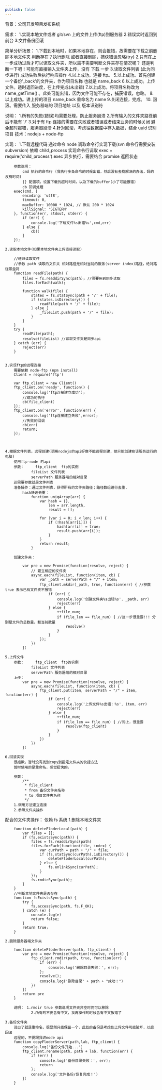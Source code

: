 ```yaml
---
publish: false
---
```


背景：公司开发项目发布系统

需求： 1.实现本地文件或者 git/svn 上的文件上传(ftp)到服务器 2.错误实时返回到前台 3.文件备份回滚

简单分析场景： 1.下载到本地时，如果本地存在，则会报错，故需要在下载之前删除本地文件夹
判断存在？执行删除
或者直接删除，捕获错误忽略(try) 2.只有在上一步成功过后才可以读取文件夹，所以需不需要判断文件夹存在情况呢？
还是判断一下吧！可能有直接输入文件夹上传，没有 下载 一步 3.读取文件列表 (此为同步进行) 成功失败后执行响应操作 4.以上成功。连接 ftp。 5.以上成功。首先创建一个备份'\_back'的文件夹，作为项目名称 也就是 name_back 6.以上成功。上传文件。适时返回进度，在上传完成(未出错) 7.以上成功。将项目名称改为 name_getTime() 。此处可能出错，因为文件可能不存在，捕获错误，忽略。 8.以上成功。讲上传的项目 name_back 重命名为 name 9.关闭连接，完成。 10. 回滚。需要传入 服务器端的 项目地址 以及 版本识别符

说明： 1.所有的失败(错误)均需要处理，防止服务崩溃 2.所有输入的文件夹路径前后不能有 '/' 3.对于有 ftp 连接的需要在失败或者错误或者结束业务的时候关闭 避免超时报错，服务器崩溃 4.针对回滚，考虑往数据库中存入数据，结合 uuid 识别项目
技术：nodejs + node-ftp

实现： 1.下载远程代码
通过命令 node 调取命令行实现下载(svn 命令行需要安装 subversion)
依赖 child_process 实现命令行调取 exec = require('child_process').exec
异步执行，需要结合 promise 返回状态

    	参数说明：
    		cmd 执行的命令行 (我执行多条命令的时候出错，然后没有去找解决的办法，妈的没有时间)
    		{} 配置项。设置下载的超时时间，以及下载的buffer(小了可能报错)
    		cb 回调处理
    	exec(cmd, {
            encoding: 'utf8',
            timeout: 0,
            maxBuffer: 10000 * 1024, // 默认 200 * 1024
            killSignal: 'SIGTERM'
        }, function(err, stdout, stderr) {
            if (err) {
                console.log('下载文件%s出错%s',cmd,err)
            } else {
    			cb()
            }
        });

    2.读取本地文件(如果本地文件夹上传直接读取)

    	//递归读取文件
    	//参数 path 读取的文件夹 相对路径是相对当前的服务(server index)路径，绝对路径带盘符
    	function readFile(path) {
          	files = fs.readdirSync(path); //需要用到同步读取
         	files.forEach(walk);

          	function walk(file) {
            	states = fs.statSync(path + '/' + file);
            	if (states.isDirectory()) {
              		readFile(path + '/' + file);
            	} else {
              		_fileList.push(path + '/' + file);
            	}
          	}
        }
     	try {
        	readFile(path);
       		resolve(fileList) //读取文件夹是同步api
      	} catch (err) {
        	reject(err)
      	}


    3.实现ftp的远程连接
    	需要依赖 node-ftp (npm install)
    	Client = require('ftp')

    	var ftp_client = new Client()
        ftp_client.on('ready', function() {
            console.log('ftp连接建立成功');
            //成功的执行
            cb(file_client)
        });
        ftp_client.on('error', function(err) {
            console.log('ftp连接建立失败',error);
            //失败的回调
            cb(err)
            return;
        });



    4.根据文件列表，远程创建(调用nodejs的api好像不能远程创建，他只能创建在该服务运行的电脑)
    	使用ftp-node 的api
    	参数： 	ftp_client  ftp的实例
    			fileList 文件列表
    			serverPath 服务器端的相对目录
    	还需要参数就是文件列表
    	准备操作：通过文件列表，获得所有的文件夹路径；路径数组进行去重.
    		hash快速去重：
        		function uniqArray(arr) {
    			    var hash = {},
    			      	len = arr.length,
    			     	result = [];

    			    for (var i = 0; i < len; i++) {
    			      	if (!hash[arr[i]]) {
    			        	hash[arr[i]] = true;
    			        	result.push(arr[i]);
    			      	}
    			    }
    			    return result;
    			}

    	创建文件夹：

    		var pre = new Promise(function(resolve, reject) {
              	// 建立相应的文件夹
              	async.each(fileList, function(item, cb) {
                	var _path = serverPath + "/" + item;
                	ftp_client.mkdir(_path, true, function(err) { //参数 true 表示已有文件夹不报错
    	              	if (err) {
    	                	console.log('创建文件夹%s出错%s', _path, err)
    	                	reject(err)
    	             	} else {
    	               		++file_num;
    	                	if (file_len == file_num) { //这一步很重要!!! 分别是文件的总数量，和当前数量
    	                 		resolve()
    	                	}
    	              	}
    	            });
    	        })
            })

    5.上传文件
    	参数： 	ftp_client  ftp的实例
    			fileList 文件列表
    			serverPath 服务器端的相对目录
    	上传：
    		var pre = new Promise(function(resolve, reject) {
              	async.each(fileList, function(item, cb) {
                	ftp_client.put(item, serverPath + "/" + item, function(err) {
                  		if (err) {
                    		console.log('上传文件%s出错：%s', item, err)
                   			reject(err)
                  		} else {
                   		 	++file_num;
                    		if (file_len == file_num) { //同上，很重要
                      			resolve(ftp_client)
                    		}
                  		}
                	})
              	})
            })

    6.回滚实现
    	很抱歉，暂时没有找到copy到指定文件夹的快捷方法
    	暂时使用的是重命名，感觉挺快的。

    	参数：
    		/**
    		 * file_client
             * from 备份文件夹名称
             * to 项目文件夹名称
             */
        1.调用方法建立连接
        2.参照文件夹操作

配合的文件夹操作：
依赖 fs 系统 1.删除本地文件夹

    	function deleteFloderLocal(path) {
        	var files = [];
       		if (fs.existsSync(path)) {
    	        files = fs.readdirSync(path)
    	        files.forEach(function(file, index) {
    	            var curPath = path + "/" + file;
    	            if (fs.statSync(curPath).isDirectory()) {
    	                deleteFloderLocal(curPath);
    	            } else {
    	                fs.unlinkSync(curPath);
    	            }
    	        });
    	        fs.rmdirSync(path);
    	    }
    	}
    	//判断本地文件夹是否存在
    	function fsExistsSync(path) {
    	    try {
    	        fs.accessSync(path, fs.F_OK);
    	    } catch (e) {
    	        console.log(e)
    	        return false;
    	    }
    	    return true;
    	}

    2.删除服务器端文件夹

    	function deleteFloderServer(path, ftp_client) {
    	    var pre = new Promise(function(resolve, reject) {
    	        ftp_client.rmdir(path, true, function(err) {
    	            if (err) {
    	                console.log('删除目录失败：', err);
    	            };
    	            resolve();
    	            console.log('删除目录' + path + "成功！")
    	        })
    	    })
    	    return pre
    	}

    	说明：	1.rmdir true 参数说明文件夹非空时仍可以移除
    			2.所有的不要含有中文，我再操作的时候含有中文报错了

    3.备份文件夹
    	说白了就是重命名，很显然只能保留一个，此处的备份是考虑到上传文件可能破坏，以后回滚
    	远程的，不要跟我讲node api
    	function copyFloderServer(path,lab, ftp_client) {
    	    console.log('备份文件开始...')
    	    ftp_client.rename(path, path + lab, function(err) {
    	        if (err) {
    	            console.log('备份目录失败：', err);
    	            return
    	        };
    	        console.log('文件备份/恢复完成！')
    	    })
    	}
